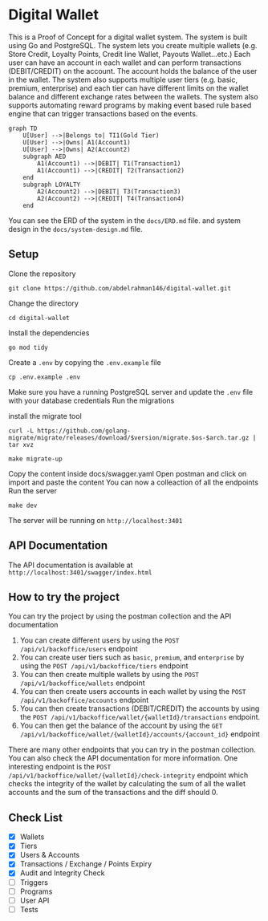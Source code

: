# Digital Wallet
This is a Proof of Concept for a digital wallet system. The system is built using Go and PostgreSQL.
The system lets you create multiple wallets (e.g. Store Credit, Loyalty Points, Credit line Wallet, Payouts Wallet...etc.)
Each user can have an account in each wallet and can perform transactions (DEBIT/CREDIT) on the account. The account holds the balance of the user in the wallet.
The system also supports multiple user tiers (e.g. basic, premium, enterprise) and each tier can have different limits on the wallet balance and different exchange rates between the wallets.
The system also supports automating reward programs by making event based rule based engine that can trigger transactions based on the events.

```mermaid
graph TD
    U[User] -->|Belongs to| TI1(Gold Tier)
    U[User] -->|Owns| A1(Account1)
    U[User] -->|Owns| A2(Account2)
    subgraph AED
        A1(Account1) -->|DEBIT| T1(Transaction1)
        A1(Account1) -->|CREDIT| T2(Transaction2)
    end
    subgraph LOYALTY
        A2(Account2) -->|DEBIT| T3(Transaction3)
        A2(Account2) -->|CREDIT| T4(Transaction4)
    end
```

You can see the ERD of the system in the `docs/ERD.md` file. and system design in the `docs/system-design.md` file.


## Setup

Clone the repository

```
git clone https://github.com/abdelrahman146/digital-wallet.git
```

Change the directory

```
cd digital-wallet
```

Install the dependencies

```
go mod tidy
```

Create a `.env` by copying the `.env.example` file

```
cp .env.example .env
```

Make sure you have a running PostgreSQL server and update the `.env` file with your database credentials
Run the migrations

install the migrate tool
```
curl -L https://github.com/golang-migrate/migrate/releases/download/$version/migrate.$os-$arch.tar.gz | tar xvz
```

```
make migrate-up
```

Copy the content inside docs/swagger.yaml
Open postman and click on import and paste the content
You can now a colleaction of all the endpoints
Run the server

```
make dev
```

The server will be running on `http://localhost:3401`

## API Documentation

The API documentation is available at `http://localhost:3401/swagger/index.html`

## How to try the project

You can try the project by using the postman collection and the API documentation

1. You can create different users by using the `POST /api/v1/backoffice/users` endpoint
2. You can create user tiers such as `basic`, `premium`, and `enterprise` by using the `POST /api/v1/backoffice/tiers`
   endpoint
2. You can then create multiple wallets by using the `POST /api/v1/backoffice/wallets` endpoint
3. You can then create users accounts in each wallet by using the `POST /api/v1/backoffice/accounts` endpoint
4. You can then create transactions (DEBIT/CREDIT) the accounts by using
   the `POST /api/v1/backoffice/wallet/{walletId}/transactions` endpoint.
5. You can then get the balance of the account by using
   the `GET /api/v1/backoffice/wallet/{walletId}/accounts/{account_id}` endpoint

There are many other endpoints that you can try in the postman collection. You can also check the API documentation for
more information.
One interesting endpoint is the `POST /api/v1/backoffice/wallet/{walletId}/check-integrity` endpoint which checks the
integrity of the wallet by calculating the sum of all the wallet accounts and the sum of the transactions and the diff
should 0.

## Check List
- [x] Wallets
- [x] Tiers
- [x] Users & Accounts
- [x] Transactions / Exchange / Points Expiry
- [x] Audit and Integrity Check
- [ ] Triggers
- [ ] Programs
- [ ] User API
- [ ] Tests